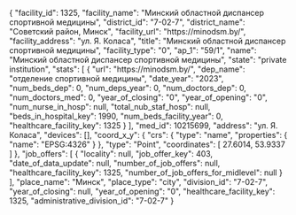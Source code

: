 {
    "facility_id": 1325,
    "facility_name": "Минский областной диспансер спортивной медицины",
    "district_id": "7-02-7",
    "district_name": "Советский район, Минск",
    "facility_url": "https:\/\/minodsm.by\/",
    "facility_address": "ул. Я. Коласа",
    "title": "Минский областной диспансер спортивной медицины",
    "facility_type": "0",
    "ap_1": "59\/1",
    "name": "Минский областной диспансер спортивной медицины",
    "state": "private institution",
    "stats": [
        {
            "url": "https:\/\/minodsm.by\/",
            "dep_name": "отделение спортивной медицины",
            "date_year": "2023",
            "num_beds_dep": 0,
            "num_deps_year": 0,
            "num_doctors_dep": 0,
            "num_doctors_med": 0,
            "year_of_closing": "0",
            "year_of_opening": "0",
            "num_nurse_in_hosp": null,
            "total_nub_staf_hosp": null,
            "beds_in_hospital_key": 1990,
            "num_beds_facility_year": 0,
            "healthcare_facility_key": 1325
        }
    ],
    "med_id": 10215699,
    "address": "ул. Я. Коласа",
    "devices": [],
    "coord_x_y": {
        "crs": {
            "type": "name",
            "properties": {
                "name": "EPSG:4326"
            }
        },
        "type": "Point",
        "coordinates": [
            27.6014,
            53.9337
        ]
    },
    "job_offers": [
        {
            "locality": null,
            "job_offer_key": 403,
            "date_of_data_update": null,
            "number_of_job_offers": null,
            "healthcare_facility_key": 1325,
            "number_of_job_offers_for_midlevel": null
        }
    ],
    "place_name": "Минск",
    "place_type": "city",
    "division_id": "7-02-7",
    "year_of_closing": null,
    "year_of_opening": "0",
    "healthcare_facility_key": 1325,
    "administrative_division_id": "7-02-7"
}